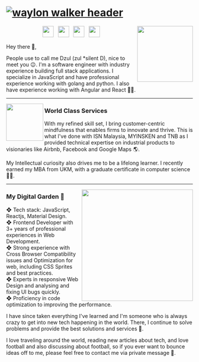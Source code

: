 # [![waylon walker header](https://pbs.twimg.com/profile_banners/2463193075/1601728597/1500x500)](https://waylonwalker.com)

<p>
  <a href="https://waylonwalker.com/latest-story.png"><img width="150"  align='right' src="https://waylonwalker.com/latest-story.png"></a>
</p>

<p align='center'>
<a href="https://www.facebook.com/iDzuly"><img height="30" src="https://cdn-icons.flaticon.com/png/512/665/premium/665209.png?token=exp=1640761242~hmac=9efda7847d3a237f5c1088043bd0588a"></a>&nbsp;&nbsp;
<a href="https://twitter.com/dzulsyakimi"><img height="30" src="https://cdn-icons.flaticon.com/png/512/665/premium/665228.png?token=exp=1640760850~hmac=39eccba1776bbe23ac36dc3fa68b9081"></a>&nbsp;&nbsp;
<a href="https://www.instagram.com/dzulsyakimin_/"><img height="30" src="https://cdn-icons.flaticon.com/png/512/665/premium/665211.png?token=exp=1640761186~hmac=ec4b5b15998be22fe3431a8200672b19"></a>&nbsp;&nbsp;
<a href="https://www.linkedin.com/in/mohamad-dzul-syakimin-mohd-noor-096394a3/"><img height="30" src="https://cdn-icons.flaticon.com/png/512/665/premium/665212.png?token=exp=1640761216~hmac=fab1bc17cadc688ea2fdebd5a875a830"></a>
</p>

Hey there 👋,

People use to call me Dzul (zul *silent D), nice to meet you 😉. I'm a software engineer with industry experience building full stack applications. I specialize in JavaScript and have professional experience working with golang and python. I also have experience working with Angular and React 🧑‍💻.

  ---
 
 <p>
  <img width="100" height="100" align='left' src="https://cdn-icons.flaticon.com/png/512/2973/premium/2973778.png?token=exp=1640761536~hmac=91b64443847bc8c71e48243b4c5cc7b6">
</p>
 
### World Class Services

With my refined skill set, I bring customer-centric mindfulness that enables firms to innovate and thrive. This is what I've done with ISN Malaysia, MYINSKEN and TNB as I provided technical expertise on industrial products to visionaries like Airbnb, Facebook and Google Maps 🌎.

My Intellectual curiosity also drives me to be a lifelong learner. I recently earned my MBA from UKM, with a graduate certificate in computer science 🧑‍🎓.

 ---

<p>
  <a href="https://waylonwalker.com/latest"><img width="300" align='right' src="https://waylonwalker.com/latest.png?raw=true"></a>
</p>

### My Digital Garden 🌱

❖ Tech stack: JavaScript, Reactjs, Material Design.<br/>
❖ Frontend Developer with 3+ years of professional experiences in Web Development.<br/>
❖ Strong experience with Cross Browser Compatibility issues and Optimization for web, including CSS Sprites and best practices.<br/>
❖ Experts in responsive Web Design and analysing and fixing UI bugs quickly.<br/>
❖ Proficiency in code optimization to improving the performance.<br/>

I have since taken everything I've learned and I'm someone who is always crazy to get into new tech happening in the world. There, I continue to solve problems and provide the best solutions and services 🔭.

I love traveling around the world, reading new articles about tech, and love football and also discussing about football, so if you ever want to bounce ideas off to me, please feel free to contact me via private message 💭.
